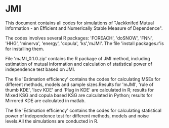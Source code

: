 # JMI

This document contains all  codes for simulations of "Jackknifed Mutual Information - an Efficient and Numerically Stable Measure of Dependence".

The codes involves several R packages:
'FOREACH', 'doSNOW', 'FNN', 'HHG', 'minerva', 'energy', 'copula', 'ks','mJMI'.
The file 'install packages.r'is for installing them.

File 'mJMI_0.1.0.zip' contains the R package of JMI method, including estimation of mutual information and calculation of statistical power of independence test based on JMI.

The file 'Estimation efficiency' contains the codes for calculating MSEs for different methods, models and sample sizes.Results for 'mJMI', 'rule of thumb KDE', 'lscv KDE' and 'Plug in KDE' are calculated in R; 
results for Mixed KSG and copula based KSG are calculated in Python; results for Mirrored KDE are calculated in matlab.

The file 'Estimation efficiency' contains the codes for calculating statistical power of independence test for different methods, models and noise levels.All the simulations are conducted in R.
